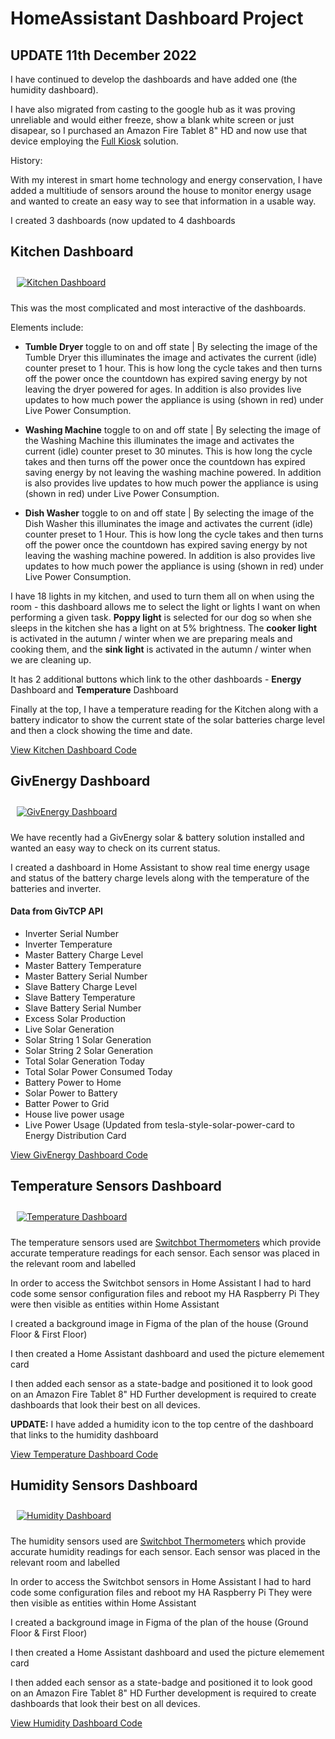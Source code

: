 # HomeAssistant Dashboard Project


## UPDATE 11th December 2022 

I have continued to develop the dashboards and have added one (the humidity dashboard).

I have also migrated from casting to the google hub as it was proving unreliable and would either freeze, show a blank white screen or just disapear, so I purchased an Amazon Fire Tablet 8" HD and now use that device employing the <a href="https://www.fully-kiosk.com/" target="_blank"> Full Kiosk</a> solution. 

History:

With my interest in smart home technology and energy conservation, I have added a multitiude of sensors around the house to monitor energy usage and wanted to create
an easy way to see that information in a usable way.

I created 3 dashboards (now updated to 4 dashboards

## Kitchen Dashboard

<a href="#" target="_blank"><img style="margin: 10px" src="https://russellventura.co.uk/wp-content/uploads/2022/12/HA-Kitchen-Dashboard.png" alt="Kitchen Dashboard"  /></a>  

This was the most complicated and most interactive of the dashboards.

Elements include:
- <strong>Tumble Dryer</strong> toggle to on and off state | 
  By selecting the image of the Tumble Dryer this illuminates the image and activates the current (idle) counter preset to 1 hour. This is how long the cycle takes and then turns off the power once the countdown has expired saving energy by not leaving the dryer powered for ages. In addition is also provides live updates to how much power the appliance is using (shown in red) under Live Power Consumption.

- <strong>Washing Machine</strong> toggle to on and off state | 
  By selecting the image of the Washing Machine this illuminates the image and activates the current (idle) counter preset to 30 minutes. This is how long the cycle takes and then turns off the power once the countdown has expired saving energy by not leaving the washing machine powered. In addition is also provides live updates to how much power the appliance is using (shown in red) under Live Power Consumption.


- <strong>Dish Washer</strong> toggle to on and off state | 
  By selecting the image of the Dish Washer this illuminates the image and activates the current (idle) counter preset to 1 Hour. This is how long the cycle takes and then turns off the power once the countdown has expired saving energy by not leaving the washing machine powered. In addition is also provides live updates to how much power the appliance is using (shown in red) under Live Power Consumption.

I have 18 lights in my kitchen, and used to turn them all on when using the room - this dashboard allows me to select the light or lights I want on
when performing a given task. <strong>Poppy light</strong> is selected for our dog so when she sleeps in the kitchen she has a light on at 5% brightness. The <strong>cooker light</strong> is activated in the autumn / winter when we are preparing meals and cooking them, and the <strong>sink light</strong> is activated in the autumn / winter when we are cleaning up.

It has 2 additional buttons which link to the other dashboards - <strong>Energy</strong> Dashboard and <strong>Temperature</strong> Dashboard

Finally at the top, I have a temperature reading for the Kitchen along with a battery indicator to show the current state of the solar batteries charge level and then a clock showing the time and date.

<a href="https://github.com/russellventura/HomeAssistant/blob/main/Kitchen%20Dashboard" target="_blank"> View Kitchen Dashboard Code</a> 

## GivEnergy Dashboard

<a href="#" target="_blank"><img style="margin: 10px" src="https://russellventura.co.uk/wp-content/uploads/2022/12/HA-GivEnergy-Dashboard.png" alt="GivEnergy Dashboard"  /></a>  

We have recently had a GivEnergy solar & battery solution installed and wanted an easy way to check on its current status.

I created a dashboard in Home Assistant to show real time energy usage and status of the battery charge levels along with the temperature of the batteries and inverter.

#### Data from GivTCP API

- Inverter Serial Number
- Inverter Temperature
- Master Battery Charge Level
- Master Battery Temperature
- Master Battery Serial Number
- Slave Battery Charge Level
- Slave Battery Temperature
- Slave Battery Serial Number
- Excess Solar Production 
- Live Solar Generation
- Solar String 1 Solar Generation
- Solar String 2 Solar Generation 
- Total Solar Generation Today
- Total Solar Power Consumed Today
- Battery Power to Home
- Solar Power to Battery
- Batter Power to Grid
- House live power usage
- Live Power Usage (Updated from tesla-style-solar-power-card to Energy Distribution Card

<a href="https://github.com/russellventura/HomeAssistant/blob/main/GivEnergy%20Dashboard" target="_blank"> View GivEnergy Dashboard Code</a> 

## Temperature Sensors Dashboard

<a href="#" target="_blank"><img style="margin: 10px" src="https://russellventura.co.uk/wp-content/uploads/2022/12/HA-Temperature-Dashboard.png" alt="Temperature Dashboard"  /></a>  

The temperature sensors used are <a href="https://www.amazon.co.uk/SwitchBot-Thermometer-Hygrometer-Temperature-Compatible/dp/B09JW6N72V" target="_blank"> Switchbot Thermometers</a> which provide accurate temperature readings for each sensor.
Each sensor was placed in the relevant room and labelled

In order to access the Switchbot sensors in Home Assistant I had to hard code some sensor configuration files and reboot my HA Raspberry Pi
They were then visible as entities within Home Assistant

I created a background image in Figma of the plan of the house (Ground Floor & First Floor)

I then created a Home Assistant dashboard and used the picture elemement card

I then added each sensor as a state-badge and positioned it to look good on an Amazon Fire Tablet 8" HD
Further development is required to create dashboards that look their best on all devices.

<strong>UPDATE:</strong> I have added a humidity icon to the top centre of the dashboard that links to the humidity dashboard

<a href="https://github.com/russellventura/HomeAssistant/blob/main/Temperature%20Dashboard" target="_blank"> View Temperature Dashboard Code</a> 

## Humidity Sensors Dashboard

<a href="#" target="_blank"><img style="margin: 10px" src="https://russellventura.co.uk/wp-content/uploads/2022/12/HA-Humidity-Dashboard.png" alt="Humidity Dashboard"  /></a>  

The humidity sensors used are <a href="https://www.amazon.co.uk/SwitchBot-Thermometer-Hygrometer-Temperature-Compatible/dp/B09JW6N72V" target="_blank"> Switchbot Thermometers</a> which provide accurate humidity readings for each sensor.
Each sensor was placed in the relevant room and labelled

In order to access the Switchbot sensors in Home Assistant I had to hard code some configuration files and reboot my HA Raspberry Pi
They were then visible as entities within Home Assistant

I created a background image in Figma of the plan of the house (Ground Floor & First Floor)

I then created a Home Assistant dashboard and used the picture elemement card

I then added each sensor as a state-badge and positioned it to look good on an Amazon Fire Tablet 8" HD
Further development is required to create dashboards that look their best on all devices.

<a href="https://github.com/russellventura/HomeAssistant/blob/main/Temperature%20Dashboard" target="_blank"> View Humidity Dashboard Code</a> 
